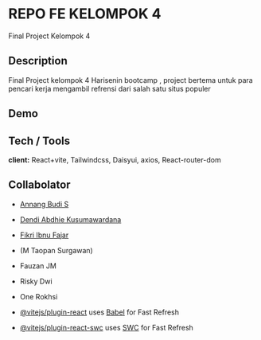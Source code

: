 # REPO FE KELOMPOK 4

Final Project Kelompok 4

## Description
Final  Project kelompok 4 Harisenin bootcamp , project bertema untuk para pencari kerja mengambil refrensi dari salah satu situs populer 
## Demo 

## Tech / Tools
**client:** React+vite, Tailwindcss, Daisyui, axios, React-router-dom 

## Collabolator
- [Annang Budi S](https://github.com/AnnangBudiS)
- [Dendi Abdhie Kusumawardana](https://github.com/dendyabdhie)
- [Fikri Ibnu Fajar](https://github.com/Fikriif)
- (M Taopan Surgawan) 
- Fauzan JM
- Risky Dwi 
- One Rokhsi



- [@vitejs/plugin-react](https://github.com/vitejs/vite-plugin-react/blob/main/packages/plugin-react/README.md) uses [Babel](https://babeljs.io/) for Fast Refresh
- [@vitejs/plugin-react-swc](https://github.com/vitejs/vite-plugin-react-swc) uses [SWC](https://swc.rs/) for Fast Refresh
